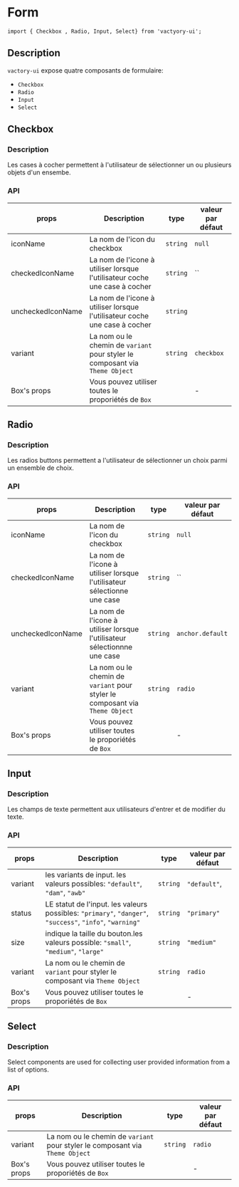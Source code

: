 # Form

```
import { Checkbox , Radio, Input, Select} from 'vactyory-ui';
```

## Description
`vactory-ui` expose quatre composants de formulaire:
- `Checkbox`
- `Radio`
- `Input`
- `Select`


## Checkbox
### Description
Les cases à cocher permettent à l'utilisateur de sélectionner un ou plusieurs objets d'un ensembe.

### API

| props         | Description   | type   | valeur par défaut   |
|---------------|---------------|--------|---------------------|
| iconName         | La nom de l'icon du checkbox | `string`   | `null`   |
| checkedIconName         | La nom de l'icone à utiliser lorsque l'utilisateur coche une case à cocher | `string`   | ``   |
| uncheckedIconName | La nom de l'icone à utiliser lorsque l'utilisateur coche une case à cocher  | `string`   |   |
| variant         | La nom ou le chemin de `variant` pour styler  le composant via `Theme Object` | `string`   | `checkbox`   |
| Box's props         | Vous pouvez utiliser toutes le proporiétés de `Box`   |    | -   |


## Radio
### Description
Les radios buttons permettent a l'utilisateur de sélectionner un choix parmi un ensemble de choix.
### API

| props         | Description   | type   | valeur par défaut   |
|---------------|---------------|--------|---------------------|
| iconName         | La nom de l'icon du checkbox | `string`   | `null`   |
| checkedIconName         | La nom de l'icone à utiliser lorsque l'utilisateur sélectionne une case| `string`   | ``   |
| uncheckedIconName | La nom de l'icone à utiliser lorsque l'utilisateur sélectionnne une case | `string`   | `anchor.default`   |
| variant         | La nom ou le chemin de `variant` pour styler  le composant via `Theme Object` | `string`   | `radio`   |
| Box's props         | Vous pouvez utiliser toutes le proporiétés de `Box`   |    | -   |


## Input
### Description
Les champs de texte permettent aux utilisateurs d'entrer et de modifier du texte.
### API

| props         | Description   | type   | valeur par défaut   |
|---------------|---------------|--------|---------------------|
| variant         | les variants de input. les valeurs possibles: `"default"`, `"dam"`, `"awb"`| `string`   | `"default"`,   |
| status         | LE statut de l'input. les valeurs possibles: `"primary"`, `"danger"`, `"success"`, `"info"`, `"warning"` | `string`   | `"primary"`   |
| size         | indique la taille du bouton.les  valeurs possible: `"small"`, `"medium"`, `"large"` | `string`| `"medium"` |
| variant         | La nom ou le chemin de `variant` pour styler  le composant via `Theme Object` | `string`   | `radio`   |
| Box's props         | Vous pouvez utiliser toutes le proporiétés de `Box`   |    | -   |

## Select
### Description
Select components are used for collecting user provided information from a list of options.
### API

| props         | Description   | type   | valeur par défaut   |
|---------------|---------------|--------|---------------------|
| variant         | La nom ou le chemin de `variant` pour styler  le composant via `Theme Object` | `string`   | `radio`   |
| Box's props         | Vous pouvez utiliser toutes le proporiétés de `Box`   |    | -   |